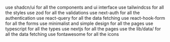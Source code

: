 use shadcn/ui for all the components and ui interface
use tailwindcss for all the styles
use zod for all the validations
use next-auth for all the authentication
use react-query for all the data fetching
use react-hook-form for all the forms
use minimalist and simple design for all the pages
use typescript for all the types
use nextjs for all the pages
use the lib/data/ for all the data fetching
use fontawesome for all the icons
